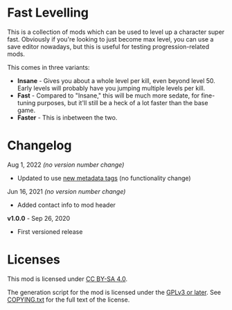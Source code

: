 Fast Levelling
==============

This is a collection of mods which can be used to level up a character
super fast.  Obviously if you're looking to just become max level, you
can use a save editor nowadays, but this is useful for testing
progression-related mods.

This comes in three variants:

* **Insane** - Gives you about a whole level per kill, even beyond
  level 50.  Early levels will probably have you jumping multiple levels
  per kill.
* **Fast** - Compared to "Insane," this will be much more sedate, for
  fine-tuning purposes, but it'll still be a heck of a lot faster than
  the base game.
* **Faster** - This is inbetween the two.

Changelog
=========

Aug 1, 2022 *(no version number change)*
 * Updated to use [new metadata tags](https://github.com/apple1417/blcmm-parsing/tree/master/blimp)
   (no functionality change)

Jun 16, 2021 *(no version number change)*
 * Added contact info to mod header

**v1.0.0** - Sep 26, 2020
 * First versioned release
 
Licenses
========

This mod is licensed under [CC BY-SA 4.0](https://creativecommons.org/licenses/by-sa/4.0/).

The generation script for the mod is licensed under the
[GPLv3 or later](https://www.gnu.org/licenses/quick-guide-gplv3.html).
See [COPYING.txt](../../COPYING.txt) for the full text of the license.


